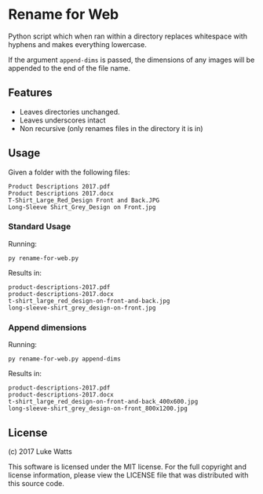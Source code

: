 # Rename for Web
Python script which when ran within a directory replaces whitespace with hyphens and makes everything lowercase.

If the argument `append-dims` is passed, the dimensions of any images will be appended to the end of the file name.

## Features
- Leaves directories unchanged.
- Leaves underscores intact
- Non recursive (only renames files in the directory it is in)

## Usage
Given a folder with the following files:

```
Product Descriptions 2017.pdf
Product Descriptions 2017.docx
T-Shirt_Large_Red_Design Front and Back.JPG
Long-Sleeve Shirt_Grey_Design on Front.jpg
```

### Standard Usage
Running:
```
py rename-for-web.py
```

Results in:
```
product-descriptions-2017.pdf
product-descriptions-2017.docx
t-shirt_large_red_design-on-front-and-back.jpg
long-sleeve-shirt_grey_design-on-front.jpg
```

### Append dimensions
Running:
```
py rename-for-web.py append-dims
```

Results in:
```
product-descriptions-2017.pdf
product-descriptions-2017.docx
t-shirt_large_red_design-on-front-and-back_400x600.jpg
long-sleeve-shirt_grey_design-on-front_800x1200.jpg
```

## License
(c) 2017 Luke Watts

This software is licensed under the MIT license. For the full copyright and license information, please view the LICENSE file that was distributed with this source code.
